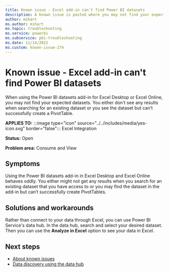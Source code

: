 ```yaml
---
title: Known issue - Excel add-in can't find Power BI datasets
description: A known issue is posted where you may not find your expected datasets hen using the Power BI datasets add-in for Excel Desktop or Excel Online
author: mihart
ms.author: mihart
ms.topic: troubleshooting  
ms.service: powerbi
ms.subservice: pbi-troubleshooting
ms.date: 11/14/2022
ms.custom: known-issue-274
---
```


# Known issue - Excel add-in can't find Power BI datasets

When using the Power BI datasets add-in for Excel Desktop or Excel Online, you may not find your expected datasets. You either don't see any results when searching for an existing dataset or you see the dataset but can’t successfully create a PivotTable.

**APPLIES TO:** :::image type="icon" source="../../includes/media/yes-icon.svg" border="false"::: Excel Integration

**Status:** Open

**Problem area:** Consume and View

## Symptoms

Using the Power BI datasets add-in in Excel Desktop and Excel Online behaves oddly. You either might not get any results when you search for an existing dataset that you have access to or you may find the dataset in the add-in but can’t successfully create PivotTables.

## Solutions and workarounds

Rather than connect to your data through Excel, you can use Power BI Service's data hub.  In the data hub, search and select your desired dataset.  Then you can use the **Analyze in Excel** option to see your data in Excel.

## Next steps

- [About known issues](/power-bi/troubleshoot/known-issues/power-bi-known-issues)
- [Data discovery using the data hub](/power-bi/connect-data/service-data-hub?tabs=datasets)
